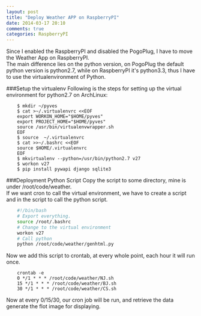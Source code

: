 ```yaml
---
layout: post
title: "Deploy Weather APP on RaspberryPI"
date: 2014-03-17 20:10
comments: true
categories: RaspberryPI
---
```

Since I enabled the RaspberryPI and disabled the PogoPlug, I have to move the Weather App on RaspberryPI. <br />
The main difference lies on the python version, on PogoPlug the default python version is python2.7, while on RaspberryPI it's python3.3, thus I have to use the virtualenvironment of Python. <br />

###Setup the virtualenv
Following is the steps for setting up the virtual environment for python2.7 on ArchLinux:<br />

```
	$ mkdir ~/pyves
	$ cat >~/.virtualenvrc <<EOF
	export WORKON_HOME="$HOME/pyves"
	export PROJECT_HOME="$HOME/pyves"
	source /usr/bin/virtualenvwrapper.sh
	EOF
	$ source  ~/.virtualenvrc
	$ cat >>~/.bashrc <<EOF
	source $HOME/.virtualenvrc
	EOF
	$ mkvirtualenv --python=/usr/bin/python2.7 v27
	$ workon v27
	$ pip install pywapi django sqlite3

```
###Deployment Python Script
Copy the script to some directory, mine is under /root/code/weather.<br />
If we want cron to call the virtual environment, we have to create a script and in the script to call the python script.<br />

```sh NJ.sh
	#!/bin/bash
	# Export everything.
	source /root/.bashrc
	# Change to the virtual environment
	workon v27
	# Call python
	python /root/code/weather/genhtml.py

```
Now we add this script to crontab, at every whole point, each hour it will run once. <br />

```
	crontab -e
	0 */1 * * * /root/code/weather/NJ.sh
	15 */1 * * * /root/code/weather/BJ.sh
	30 */1 * * * /root/code/weather/CS.sh

```
Now at every 0/15/30, our cron job will be run, and retrieve the data generate the flot image for displaying.
